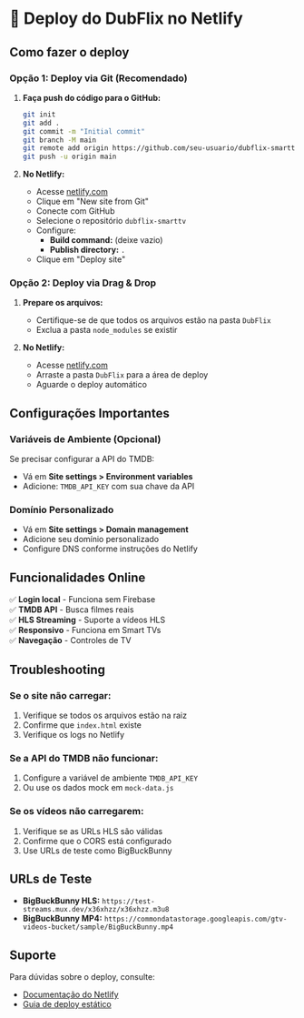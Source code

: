 # 🚀 Deploy do DubFlix no Netlify

## Como fazer o deploy

### Opção 1: Deploy via Git (Recomendado)

1. **Faça push do código para o GitHub:**
   ```bash
   git init
   git add .
   git commit -m "Initial commit"
   git branch -M main
   git remote add origin https://github.com/seu-usuario/dubflix-smarttv.git
   git push -u origin main
   ```

2. **No Netlify:**
   - Acesse [netlify.com](https://netlify.com)
   - Clique em "New site from Git"
   - Conecte com GitHub
   - Selecione o repositório `dubflix-smarttv`
   - Configure:
     - **Build command:** (deixe vazio)
     - **Publish directory:** `.`
   - Clique em "Deploy site"

### Opção 2: Deploy via Drag & Drop

1. **Prepare os arquivos:**
   - Certifique-se de que todos os arquivos estão na pasta `DubFlix`
   - Exclua a pasta `node_modules` se existir

2. **No Netlify:**
   - Acesse [netlify.com](https://netlify.com)
   - Arraste a pasta `DubFlix` para a área de deploy
   - Aguarde o deploy automático

## Configurações Importantes

### Variáveis de Ambiente (Opcional)
Se precisar configurar a API do TMDB:
- Vá em **Site settings > Environment variables**
- Adicione: `TMDB_API_KEY` com sua chave da API

### Domínio Personalizado
- Vá em **Site settings > Domain management**
- Adicione seu domínio personalizado
- Configure DNS conforme instruções do Netlify

## Funcionalidades Online

✅ **Login local** - Funciona sem Firebase  
✅ **TMDB API** - Busca filmes reais  
✅ **HLS Streaming** - Suporte a vídeos HLS  
✅ **Responsivo** - Funciona em Smart TVs  
✅ **Navegação** - Controles de TV  

## Troubleshooting

### Se o site não carregar:
1. Verifique se todos os arquivos estão na raiz
2. Confirme que `index.html` existe
3. Verifique os logs no Netlify

### Se a API do TMDB não funcionar:
1. Configure a variável de ambiente `TMDB_API_KEY`
2. Ou use os dados mock em `mock-data.js`

### Se os vídeos não carregarem:
1. Verifique se as URLs HLS são válidas
2. Confirme que o CORS está configurado
3. Use URLs de teste como BigBuckBunny

## URLs de Teste

- **BigBuckBunny HLS:** `https://test-streams.mux.dev/x36xhzz/x36xhzz.m3u8`
- **BigBuckBunny MP4:** `https://commondatastorage.googleapis.com/gtv-videos-bucket/sample/BigBuckBunny.mp4`

## Suporte

Para dúvidas sobre o deploy, consulte:
- [Documentação do Netlify](https://docs.netlify.com)
- [Guia de deploy estático](https://docs.netlify.com/site-deploys/create-deploys) 